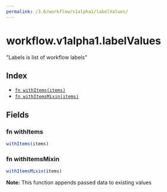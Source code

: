 ```yaml
---
permalink: /3.6/workflow/v1alpha1/labelValues/
---
```


# workflow.v1alpha1.labelValues

"Labels is list of workflow labels"

## Index

* [`fn withItems(items)`](#fn-withitems)
* [`fn withItemsMixin(items)`](#fn-withitemsmixin)

## Fields

### fn withItems

```ts
withItems(items)
```



### fn withItemsMixin

```ts
withItemsMixin(items)
```



**Note:** This function appends passed data to existing values